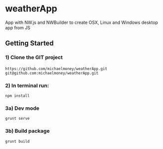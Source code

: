 # weatherApp
App with NW.js and NWBuilder to create OSX, Linux and Windows desktop app from JS


## Getting Started

### 1) Clone the GIT project
 ```https://github.com/michaelmoney/weatherApp.git```
``` git@github.com:michaelmoney/weatherApp.git```

### 2) In terminal run:
```npm install```

### 3a) Dev mode
```grunt serve```

### 3b) Build package
```grunt build```
